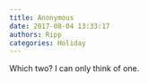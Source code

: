 ```yaml
---
title: Anonymous
date: 2017-08-04 13:33:17
authors: Ripp
categories: Holiday
---
```


 Which two?  I can only think of one.